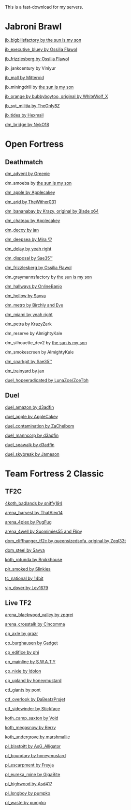This is a fast-download for my servers.

# Jabroni Brawl

[jb_bigbillsfactory by the sun is my son](https://gamebanana.com/mods/421247)

[jb_executive_bluey by Ossilia Flawol](https://gamebanana.com/mods/417328)

[jb_frizzlesberg by Ossilia Flawol](https://gamebanana.com/mods/414670)

jb_jankcentury by Viniyur

[jb_mall by Mitteroid](https://gamebanana.com/mods/534311)

jb_miningdrill by [the sun is my son](https://gamebanana.com/members/1765845)

[jb_orange by bubbyboytoo, original by WhiteWolf_X](https://gamebanana.com/mods/411726)

[jb_svt_militia by TheOnly8Z](https://gamebanana.com/mods/427410)

[jb_tides by Hexmail](https://gamebanana.com/mods/412121)

[dm_bridge by NykO18](https://gamebanana.com/mods/436002)

# Open Fortress

## Deathmatch

[dm_advent by Greenie](https://tf2maps.net/downloads/dm_advent.16054/)

dm_amoeba by [the sun is my son](https://gamebanana.com/members/1765845)

[dm_apple by Applecakey](https://tf2maps.net/downloads/apple.11921/)

[dm_arid by TheWither031](https://tf2maps.net/downloads/arid.14373/)

[dm_bananabay by Krazy, original by Blade x64](https://gamebanana.com/mods/308878)

[dm_chateau by Applecakey](https://tf2maps.net/downloads/chateau.12715/)

[dm_decoy by jan](https://gamebanana.com/mods/308687)

[dm_deepsea by Mira ♡](https://tf2maps.net/downloads/dm_deepsea.17828/)

[dm_delay by yeah right](https://tf2maps.net/downloads/delay.17678/)

[dm_disposal by Sae35™](https://tf2maps.net/downloads/dm_disposal.17793/)

[dm_frizzlesberg by Ossilia Flawol](https://tf2maps.net/downloads/dm_frizzlesberg.17662/)

dm_graymannsfactory by [the sun is my son](https://gamebanana.com/members/1765845)

[dm_hallways by OnlineBanjo](https://tf2maps.net/downloads/dm_hallways_72hr.18729/)

[dm_hollow by Savva](https://gamebanana.com/mods/151101)

[dm_metro by Birchly and Eve](https://gamebanana.com/mods/151073)

[dm_miami by yeah right](https://tf2maps.net/downloads/miami.15607/)

[dm_petra by KrazyZark](https://gamebanana.com/mods/151077)

dm_reserve by AlmightyKale

dm_silhouette_dev2 by [the sun is my son](https://gamebanana.com/members/1765845)

dm_smokescreen by AlmightyKale

[dm_snarkpit by Sae35™](https://tf2maps.net/downloads/dm_snarkpit.17491/)

[dm_trainyard by jan](https://gamebanana.com/mods/313810)

[duel_hopeeradicated by LunaZoe/ZoeTbh](https://gamebanana.com/mods/521937)

## Duel

[duel_amazon by d3adfin](https://tf2maps.net/downloads/amazon.12811/)

[duel_apple by AppleCakey](https://tf2maps.net/downloads/apple-duel-edit.11926/)

[duel_contamination by ZaChelbom](https://tf2maps.net/downloads/contamination.15352/)

[duel_manncorp by d3adfin](https://tf2maps.net/downloads/mann-corp.13272/)

[duel_seawalk by d3adfin](https://tf2maps.net/downloads/seawalk.11966/)

[duel_skybreak by Jameson](https://tf2maps.net/downloads/skybreak.12766/)

# Team Fortress 2 Classic

## TF2C

[4koth_badlands by sniffy194](https://tf2maps.net/downloads/4koth_badlands-4-team-badlands.13100/)

[arena_harvest by ThatAlex14](https://tf2maps.net/downloads/arena-harvest.18897/)

[arena_4plex by PugFug](https://gamebanana.com/mods/56256)

[arena_4well by Suomimies55 and Flipy](https://gamebanana.com/mods/309922)

[dom_cliffhanger_tf2c by queensizedsofa, original by Zeql33t](https://gamebanana.com/mods/56223)

[dom_steel by Savva](https://tf2maps.net/downloads/steel-domination.13090/)

[koth_rotunda by Brokkhouse](https://tf2maps.net/downloads/rotunda-tf2c.15505/)

[plr_smoked by Slinkies](https://tf2maps.net/downloads/plr_smoked.17612/)

[tc_national by 14bit](https://tf2maps.net/downloads/tc-national-tf2c.14991/)

[vip_dover by Lev1679](https://tf2maps.net/downloads/vip_dover.13199/)

## Live TF2

[arena_blackwood_valley by zpqrei](https://tf2maps.net/downloads/blackwood-valley.3/)

[arena_crosstalk by Cincomma](https://tf2maps.net/downloads/crosstalk.14514/)

[cp_axle by grazr](https://tf2maps.net/downloads/axle.6/)

[cp_burghausen by Gadget](https://tf2maps.net/downloads/burghausen.111/)

[cp_edifice by phi](https://tf2maps.net/downloads/edifice.10/)

[cp_mainline by S.W.A.T.Y](https://tf2maps.net/downloads/mainline.604/)

[cp_nixie by Idolon](https://tf2maps.net/downloads/nixie.13005/)

[cp_upland by honeymustard](https://tf2maps.net/downloads/upland.21/)

[ctf_giants by pont](https://tf2maps.net/downloads/giants.12654/)

[ctf_overlook by DaBeatzProjet](https://tf2maps.net/downloads/overlook.28/)

[ctf_sidewinder by Stickface](https://tf2maps.net/downloads/sidewinder.9093/)

[koth_camp_saxton by Void](https://tf2maps.net/downloads/camp-saxton.15475/)

[koth_megasnow by Berry](https://tf2maps.net/downloads/megasnow.12547/)

[koth_undergrove by marshmallie](https://tf2maps.net/downloads/undergrove.5663/)

[pl_blastpitt by AsG_Alligator](https://tf2maps.net/downloads/blastpitt.7363/)

[pl_boundary by honeymustard](https://tf2maps.net/downloads/boundary.41/)

[pl_escarpment by Freyja](https://tf2maps.net/downloads/escarpment.44/)

[pl_eureka_mine by GigaBite](https://tf2maps.net/downloads/eureka-mine.17928/)

[pl_highwood by Asd417](https://tf2maps.net/downloads/highwood.7211/)

[pl_longboy by pumpko](https://tf2maps.net/downloads/longboy.7614/)

[pl_waste by pumpko](https://tf2maps.net/downloads/longboy.7614/)